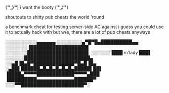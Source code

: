 ﻿( ͡° ͜ʖ ͡°) i want the booty ( ͡° ͜ʖ ͡°)

shoutouts to shitty pub cheats the world 'round

a benchmark cheat for testing server-side AC against
i *guess* you could use it to actually hack with but w/e, there are a lot of pub cheats anyways




░░░░░░░░░░▄▄▄▄▄▄
░░░░░░░░▄▀█▀█▄██████████▄▄
░░░░░░░▐██████████████████▌
░░░░░░░███████████████████▌
░░░░░░▐███   m'lady    ███▌
░░░░░░█████████████████████▄
░░▄█▐█▄█▀█████████████▀█▄█▐█▄
░▄██▌██████▄█▄█▄█▄█▄█▄█████▌██▌
▐████▄▀▀▀▀████████████▀▀▀▀▄███
▐█████████▄▄▄▄▄▄▄▄▄▄▄▄██████▀
░░░▀▀████████████████████▀░
